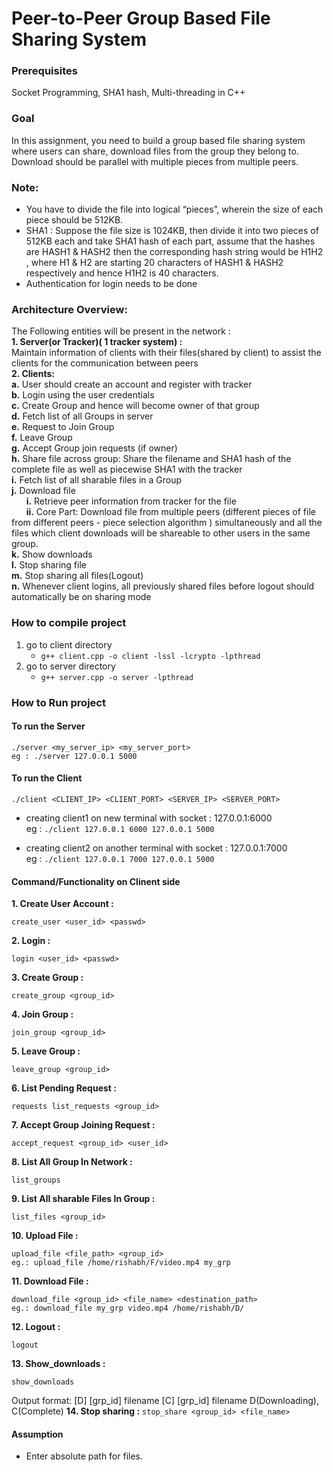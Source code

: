# Peer-to-Peer Group Based File Sharing System

### Prerequisites
Socket Programming, SHA1 hash, Multi-threading in C++
### Goal
In this assignment, you need to build a group based file sharing system where users can share, download files from the group they belong to. Download should be parallel with multiple​ pieces from multiple peers.
### Note:
- You have to divide the file into logical  “pieces”, wherein the size of each piece should be 512KB.
- SHA1 : Suppose the file size is 1024KB, then divide it into two pieces of 512KB each and take SHA1 hash of each part, assume that the hashes are HASH1 & HASH2 then the corresponding hash string would be H1H2 , where H1 & H2 are starting 20 characters of HASH1 & HASH2 respectively and hence H1H2 is 40 characters.
- Authentication for login needs to be done

### Architecture Overview:
The Following entities will be present in the network :<br/>
**1. Server(or Tracker)( 1 tracker system) :**<br/>
     Maintain information of clients with their files(shared by client) to assist the clients for the communication between peers<br/>
**2. Clients:**<br/>
**a.** User should create an account and register with tracker<br/>
**b.** Login using the user credentials<br/>
**c.** Create Group and hence will become owner of that group<br/>
**d.** Fetch list of all Groups in server<br/>
**e.** Request to Join Group<br/>
**f.** Leave Group<br/>
**g.** Accept Group join requests (if owner)<br/>
**h.** Share file across group: Share the filename and SHA1 hash of the complete file as well as piecewise SHA1 with the tracker<br/>
**i.** Fetch list of all sharable files in a Group<br/>
**j.** Download file<br/>
&nbsp;&nbsp;&nbsp;&nbsp;&nbsp;&nbsp;**i.** Retrieve peer information from tracker for the file<br/>
&nbsp;&nbsp;&nbsp;&nbsp;&nbsp;&nbsp;**ii.** Core Part: Download file from multiple peers (different pieces of file from
different peers -  piece selection algorithm ) simultaneously and all the files which client downloads will be shareable to other users in the same group.<br/>
**k.** Show downloads<br/>
**l.** Stop sharing file<br/>
**m.** Stop sharing all files(Logout)<br/>
**n.** Whenever client logins, all previously shared files before logout should
automatically be on sharing mode<br/>

### How to compile project
1. go to client directory
   * ```g++ client.cpp -o client -lssl -lcrypto -lpthread```
2. go to server directory
   * ```g++ server.cpp -o server -lpthread```

### How to Run project
#### To run the Server
```
./server <my_server_ip> <my_server_port>
eg : ./server 127.0.0.1 5000
```
#### To run the Client

```
./client <CLIENT_IP> <CLIENT_PORT> <SERVER_IP> <SERVER_PORT>
```
* creating client1 on new terminal with socket : 127.0.0.1:6000 <br/>
eg : ```./client 127.0.0.1 6000 127.0.0.1 5000```

* creating client2 on another terminal with socket : 127.0.0.1:7000 <br/>
eg : ```./client 127.0.0.1 7000 127.0.0.1 5000```

#### Command/Functionality on Clinent side 
 **1. Create User Account :** 
 ```
 create_user <user_id> <passwd>
 ```
 **2. Login :**
 ```
 login <user_id> <passwd>
 ```
 **3. Create Group  :**
 ```
 create_group <group_id>
 ```
 **4. Join Group :**
 ```
 join_group <group_id>
 ```
 **5. Leave Group  :**
 ```
 leave_group <group_id>
 ```
 **6. List Pending Request :**
 ```
 requests list_requests <group_id>
 ```
 **7. Accept Group Joining Request :**
 ```
 accept_request <group_id> <user_id>
 ```
 **8. List All Group In Network :**
 ```
 list_groups
 ```
 **9. List All sharable Files In Group :**
 ```
 list_files <group_id>
 ```
 **10. Upload File :**
 ```
 upload_file <file_path> <group_id>
 eg.: upload_file /home/rishabh/F/video.mp4 my_grp
 ```
 **11. Download File :**
 ```
 download_file <group_id> <file_name> <destination_path>
 eg.: download_file my_grp video.mp4 /home/rishabh/D/
 ```
 **12. Logout :**
 ```
 logout
 ```
 **13. Show_downloads :**
 ```
 show_downloads
 ```
 Output format:
[D] [grp_id] filename
[C] [grp_id] filename
D(Downloading), C(Complete)
 **14. Stop sharing :**
 `stop_share <group_id> <file_name>`
 
 #### Assumption
* Enter absolute path for files.

   
